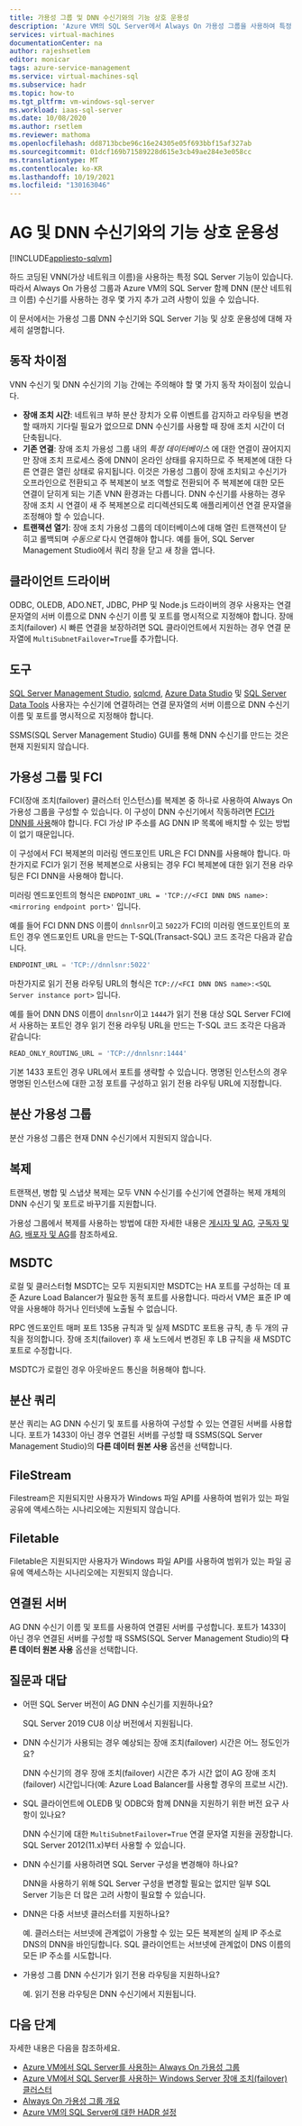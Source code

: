 ```yaml
---
title: 가용성 그룹 및 DNN 수신기와의 기능 상호 운용성
description: 'Azure VM의 SQL Server에서 Always On 가용성 그룹을 사용하여 특정 SQL Server 기능 및 DNN(분산 네트워크 이름) 수신기를 사용할 때의 추가 고려 사항에 대해 알아봅니다. '
services: virtual-machines
documentationCenter: na
author: rajeshsetlem
editor: monicar
tags: azure-service-management
ms.service: virtual-machines-sql
ms.subservice: hadr
ms.topic: how-to
ms.tgt_pltfrm: vm-windows-sql-server
ms.workload: iaas-sql-server
ms.date: 10/08/2020
ms.author: rsetlem
ms.reviewer: mathoma
ms.openlocfilehash: dd8713bcbe96c16e24305e05f693bbf15af327ab
ms.sourcegitcommit: 01dcf169b71589228d615e3cb49ae284e3e058cc
ms.translationtype: MT
ms.contentlocale: ko-KR
ms.lasthandoff: 10/19/2021
ms.locfileid: "130163046"
---
```

# <a name="feature-interoperability-with-ag-and-dnn-listener"></a>AG 및 DNN 수신기와의 기능 상호 운용성 
[!INCLUDE[appliesto-sqlvm](../../includes/appliesto-sqlvm.md)]

하드 코딩된 VNN(가상 네트워크 이름)을 사용하는 특정 SQL Server 기능이 있습니다. 따라서 Always On 가용성 그룹과 Azure VM의 SQL Server 함께 DNN (분산 네트워크 이름) 수신기를 사용하는 경우 몇 가지 추가 고려 사항이 있을 수 있습니다. 

이 문서에서는 가용성 그룹 DNN 수신기와 SQL Server 기능 및 상호 운용성에 대해 자세히 설명합니다. 

## <a name="behavior-differences"></a>동작 차이점

VNN 수신기 및 DNN 수신기의 기능 간에는 주의해야 할 몇 가지 동작 차이점이 있습니다. 

- **장애 조치 시간**: 네트워크 부하 분산 장치가 오류 이벤트를 감지하고 라우팅을 변경할 때까지 기다릴 필요가 없으므로 DNN 수신기를 사용할 때 장애 조치 시간이 더 단축됩니다. 
- **기존 연결**: 장애 조치 가용성 그룹 내의 *특정 데이터베이스* 에 대한 연결이 끊어지지만 장애 조치 프로세스 중에 DNN이 온라인 상태를 유지하므로 주 복제본에 대한 다른 연결은 열린 상태로 유지됩니다. 이것은 가용성 그룹이 장애 조치되고 수신기가 오프라인으로 전환되고 주 복제본이 보조 역할로 전환되어 주 복제본에 대한 모든 연결이 닫히게 되는 기존 VNN 환경과는 다릅니다. DNN 수신기를 사용하는 경우 장애 조치 시 연결이 새 주 복제본으로 리디렉션되도록 애플리케이션 연결 문자열을 조정해야 할 수 있습니다.
- **트랜잭션 열기**: 장애 조치 가용성 그룹의 데이터베이스에 대해 열린 트랜잭션이 닫히고 롤백되며 *수동으로* 다시 연결해야 합니다. 예를 들어, SQL Server Management Studio에서 쿼리 창을 닫고 새 창을 엽니다. 

## <a name="client-drivers"></a>클라이언트 드라이버

ODBC, OLEDB, ADO.NET, JDBC, PHP 및 Node.js 드라이버의 경우 사용자는 연결 문자열의 서버 이름으로 DNN 수신기 이름 및 포트를 명시적으로 지정해야 합니다. 장애 조치(failover) 시 빠른 연결을 보장하려면 SQL 클라이언트에서 지원하는 경우 연결 문자열에 `MultiSubnetFailover=True`를 추가합니다. 

## <a name="tools"></a>도구

[SQL Server Management Studio](/sql/ssms/sql-server-management-studio-ssms), [sqlcmd](/sql/tools/sqlcmd-utility), [Azure Data Studio](/sql/azure-data-studio/what-is) 및 [SQL Server Data Tools](/sql/ssdt/sql-server-data-tools) 사용자는 수신기에 연결하려는 연결 문자열의 서버 이름으로 DNN 수신기 이름 및 포트를 명시적으로 지정해야 합니다. 

SSMS(SQL Server Management Studio) GUI를 통해 DNN 수신기를 만드는 것은 현재 지원되지 않습니다. 


## <a name="availability-groups-and-fci"></a>가용성 그룹 및 FCI

FCI(장애 조치(failover) 클러스터 인스턴스)를 복제본 중 하나로 사용하여 Always On 가용성 그룹을 구성할 수 있습니다. 이 구성이 DNN 수신기에서 작동하려면 [FCI가 DNN를 사용](failover-cluster-instance-distributed-network-name-dnn-configure.md)해야 합니다. FCI 가상 IP 주소를 AG DNN IP 목록에 배치할 수 있는 방법이 없기 때문입니다. 

이 구성에서 FCI 복제본의 미러링 엔드포인트 URL은 FCI DNN를 사용해야 합니다. 마찬가지로 FCI가 읽기 전용 복제본으로 사용되는 경우 FCI 복제본에 대한 읽기 전용 라우팅은 FCI DNN을 사용해야 합니다. 

미러링 엔드포인트의 형식은 `ENDPOINT_URL = 'TCP://<FCI DNN DNS name>:<mirroring endpoint port>'` 입니다. 

예를 들어 FCI DNN DNS 이름이 `dnnlsnr`이고 `5022`가 FCI의 미러링 엔드포인트의 포트인 경우 엔드포인트 URL을 만드는 T-SQL(Transact-SQL) 코드 조각은 다음과 같습니다. 

```sql
ENDPOINT_URL = 'TCP://dnnlsnr:5022'
```

마찬가지로 읽기 전용 라우팅 URL의 형식은 `TCP://<FCI DNN DNS name>:<SQL Server instance port>` 입니다. 

예를 들어 DNN DNS 이름이 `dnnlsnr`이고 `1444`가 읽기 전용 대상 SQL Server FCI에서 사용하는 포트인 경우 읽기 전용 라우팅 URL을 만드는 T-SQL 코드 조각은 다음과 같습니다: 

```sql
READ_ONLY_ROUTING_URL = 'TCP://dnnlsnr:1444'
```

기본 1433 포트인 경우 URL에서 포트를 생략할 수 있습니다. 명명된 인스턴스의 경우 명명된 인스턴스에 대한 고정 포트를 구성하고 읽기 전용 라우팅 URL에 지정합니다.  

## <a name="distributed-availability-group"></a>분산 가용성 그룹

분산 가용성 그룹은 현재 DNN 수신기에서 지원되지 않습니다. 

## <a name="replication"></a>복제

트랜잭션, 병합 및 스냅샷 복제는 모두 VNN 수신기를 수신기에 연결하는 복제 개체의 DNN 수신기 및 포트로 바꾸기를 지원합니다. 

가용성 그룹에서 복제를 사용하는 방법에 대한 자세한 내용은 [게시자 및 AG](/sql/database-engine/availability-groups/windows/configure-replication-for-always-on-availability-groups-sql-server), [구독자 및 AG](/sql/database-engine/availability-groups/windows/replication-subscribers-and-always-on-availability-groups-sql-server), [배포자 및 AG](/sql/relational-databases/replication/configure-distribution-availability-group)를 참조하세요.

## <a name="msdtc"></a>MSDTC

로컬 및 클러스터형 MSDTC는 모두 지원되지만 MSDTC는 HA 포트를 구성하는 데 표준 Azure Load Balancer가 필요한 동적 포트를 사용합니다. 따라서 VM은 표준 IP 예약을 사용해야 하거나 인터넷에 노출될 수 없습니다. 

RPC 엔드포인트 매퍼 포트 135용 규칙과 및 실제 MSDTC 포트용 규칙, 총 두 개의 규칙을 정의합니다. 장애 조치(failover) 후 새 노드에서 변경된 후 LB 규칙을 새 MSDTC 포트로 수정합니다. 

MSDTC가 로컬인 경우 아웃바운드 통신을 허용해야 합니다. 

## <a name="distributed-query"></a>분산 쿼리 

분산 쿼리는 AG DNN 수신기 및 포트를 사용하여 구성할 수 있는 연결된 서버를 사용합니다. 포트가 1433이 아닌 경우 연결된 서버를 구성할 때 SSMS(SQL Server Management Studio)의 **다른 데이터 원본 사용** 옵션을 선택합니다. 

## <a name="filestream"></a>FileStream

Filestream은 지원되지만 사용자가 Windows 파일 API를 사용하여 범위가 있는 파일 공유에 액세스하는 시나리오에는 지원되지 않습니다. 

## <a name="filetable"></a>Filetable

Filetable은 지원되지만 사용자가 Windows 파일 API를 사용하여 범위가 있는 파일 공유에 액세스하는 시나리오에는 지원되지 않습니다. 

## <a name="linked-servers"></a>연결된 서버

AG DNN 수신기 이름 및 포트를 사용하여 연결된 서버를 구성합니다. 포트가 1433이 아닌 경우 연결된 서버를 구성할 때 SSMS(SQL Server Management Studio)의 **다른 데이터 원본 사용** 옵션을 선택합니다. 


## <a name="frequently-asked-questions"></a>질문과 대답


- 어떤 SQL Server 버전이 AG DNN 수신기를 지원하나요? 

   SQL Server 2019 CU8 이상 버전에서 지원됩니다.

- DNN 수신기가 사용되는 경우 예상되는 장애 조치(failover) 시간은 어느 정도인가요?

   DNN 수신기의 경우 장애 조치(failover) 시간은 추가 시간 없이 AG 장애 조치(failover) 시간입니다(예: Azure Load Balancer를 사용할 경우의 프로브 시간).

- SQL 클라이언트에 OLEDB 및 ODBC와 함께 DNN을 지원하기 위한 버전 요구 사항이 있나요?

   DNN 수신기에 대한 `MultiSubnetFailover=True` 연결 문자열 지원을 권장합니다. SQL Server 2012(11.x)부터 사용할 수 있습니다.

- DNN 수신기를 사용하려면 SQL Server 구성을 변경해야 하나요? 

   DNN을 사용하기 위해 SQL Server 구성을 변경할 필요는 없지만 일부 SQL Server 기능은 더 많은 고려 사항이 필요할 수 있습니다. 

- DNN은 다중 서브넷 클러스터를 지원하나요?

   예. 클러스터는 서브넷에 관계없이 가용할 수 있는 모든 복제본의 실제 IP 주소로 DNS의 DNN을 바인딩합니다. SQL 클라이언트는 서브넷에 관계없이 DNS 이름의 모든 IP 주소를 시도합니다. 

- 가용성 그룹 DNN 수신기가 읽기 전용 라우팅을 지원하나요? 

   예. 읽기 전용 라우팅은 DNN 수신기에서 지원됩니다. 


## <a name="next-steps"></a>다음 단계

자세한 내용은 다음을 참조하세요.

- [Azure VM에서 SQL Server를 사용하는 Always On 가용성 그룹](availability-group-overview.md)
- [Azure VM에서 SQL Server를 사용하는 Windows Server 장애 조치(failover) 클러스터](hadr-windows-server-failover-cluster-overview.md)
- [Always On 가용성 그룹 개요](/sql/database-engine/availability-groups/windows/overview-of-always-on-availability-groups-sql-server)
- [Azure VM의 SQL Server에 대한 HADR 설정](hadr-cluster-best-practices.md)

